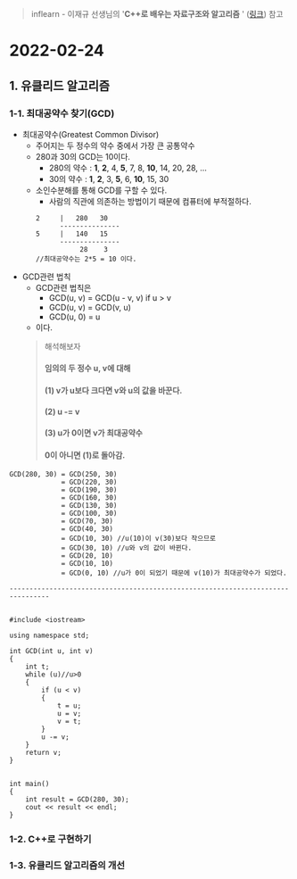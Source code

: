 > inflearn - 이재규 선생님의 '**C++로 배우는 자료구조와 알고리즘** ' ([링크](https://url.kr/l3b1pr)) 참고
# 2022-02-24

## 1. 유클리드 알고리즘
### 1-1. 최대공약수 찾기(GCD)

* 최대공약수(Greatest Common Divisor)
  * 주어지는 두 정수의 약수 중에서 가장 큰 공통약수
  * 280과 30의 GCD는 10이다.
    * 280의 약수 : **1**, **2**, 4, **5**, 7, 8, **10**, 14, 20, 28, ...
    * 30의 약수 : **1**, **2**, 3, **5**, 6, **10**, 15, 30
  * 소인수분해를 통해 GCD를 구할 수 있다.
    * 사람의 직관에 의존하는 방법이기 때문에 컴퓨터에 부적절하다.
    ```
    2     |   280   30
          ---------------
    5     |   140   15
          ---------------
               28    3
    //최대공약수는 2*5 = 10 이다.
    ```
* GCD관련 법칙
  * GCD관련 법칙은
    * GCD(u, v) = GCD(u - v, v) if u > v
    * GCD(u, v) = GCD(v, u)
    * GCD(u, 0) = u
  * 이다.
  > 해석해보자
  > #### 임의의 두 정수 u, v에 대해
  > #### (1) v가 u보다 크다면 v와 u의 값을 바꾼다.
  > #### (2) u -= v
  > #### (3) u가 0이면 v가 최대공약수
  > #### 0이 아니면 (1)로 돌아감.
```
GCD(280, 30) = GCD(250, 30)
             = GCD(220, 30)
             = GCD(190, 30)
             = GCD(160, 30)
             = GCD(130, 30)
             = GCD(100, 30)
             = GCD(70, 30)
             = GCD(40, 30)
             = GCD(10, 30) //u(10)이 v(30)보다 작으므로
             = GCD(30, 10) //u와 v의 값이 바뀐다. 
             = GCD(20, 10)
             = GCD(10, 10)
             = GCD(0, 10) //u가 0이 되었기 때문에 v(10)가 최대공약수가 되었다.
             
--------------------------------------------------------------------------------             
             

#include <iostream>

using namespace std;

int GCD(int u, int v)
{
	int t;
	while (u)//u>0
	{
		if (u < v)
		{
			t = u;
			u = v;
			v = t;
		}
		u -= v;
	}
	return v;
}


int main()
{
	int result = GCD(280, 30);
	cout << result << endl;
}
```



### 1-2. C++로 구현하기






### 1-3. 유클리드 알고리즘의 개선
